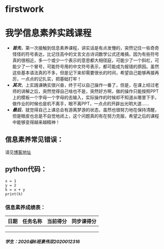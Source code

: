 

# firstwork 

# 我学信息素养实践课程

- ***首先***，第一次接触到信息素养课程，讲实话是有点发懵的，突然记住一些奇奇怪怪的符号表达，比记住高中的文言文古诗词数学公式还难搞，因为有些符号真的很相近，多一个或少一个表示的意思都大相径庭，可能少了一个斜杠，可能少了一个冒号，可能符号用的中文符号表示，都可能成为报错的原因。虽然这些基本语法真的不多，但是记下来却需要很长的时间，希望自己能够再接再厉，一点点的记扎实，把基础打牢！
- ***其次***，上实践课确实很兴奋，终于可以自己操作一番了，但是，在课上经过老师的讲解之后，突然觉得自己啥也不是，突然好方啊，做的操作只能按照PPT上的模板一个字母一个字母的去输入，实际操作的时候却不知道从哪里下手，做作业的时候也是机不离手，眼不离PPT，一点点的开辟出光明大道……
- ***最后***，就觉得自己上课总会有游离梦游的状态，虽然也很努力地在保持清醒，但是眼皮也总是不自觉地闭上，这个问题真的有在努力克服，希望之后的课程中能够变得越来越精神！

## 信息素养常见错误：

请见[博客地址](https://blog.csdn.net/qq_41850194/article/details/79786037)

## python代码：

```
x = 1
y = 2
k = x + y
print(k)
```

### 信息素养成绩表：

| 日期 | 任务名称 | 当前得分 | 同步课得分 |
| ---- | -------- | -------- | ---------- |
|      |          |          |            |
|      |          |          |            |
|      |          |          |            |

##### 学生：2020级6班景伟双2020012316



